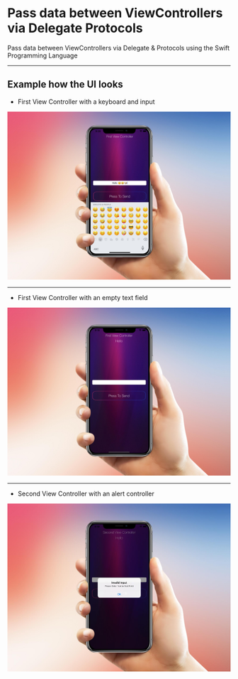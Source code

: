 # Pass data between ViewControllers via Delegate Protocols
Pass data between ViewControllers via Delegate & Protocols using the Swift Programming Language
___
## Example how the UI looks

* First View Controller with a keyboard and input 
<img src="Images/SendDataBetweenVC.jpg" width="800" >

___

* First View Controller with an empty text field
<img src="Images/PassDataBetweenVCFirstScreen.jpg" width="800" >

___

* Second View Controller with an alert controller
<img src="Images/PassDataBetweenVCInvalidInput.jpg" width="800" >
